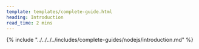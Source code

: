 ```yaml
---
template: templates/complete-guide.html
heading: Introduction
read_time: 2 mins
---
```



{% include "../../../../includes/complete-guides/nodejs/introduction.md" %}